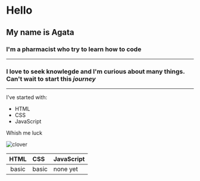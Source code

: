 # Hello

## My name is Agata

### I'm a pharmacist who try to learn how to code

---

### I love to seek **knowlegde** and I'm curious about many things. Can't wait to start this *journey*

---
I've started with:

- HTML
- CSS
- JavaScript

Whish me luck

![clover](luck.png)

|HTML|CSS|JavaScript|
|:-------:|:------|:-------|
|basic|basic|none yet|

